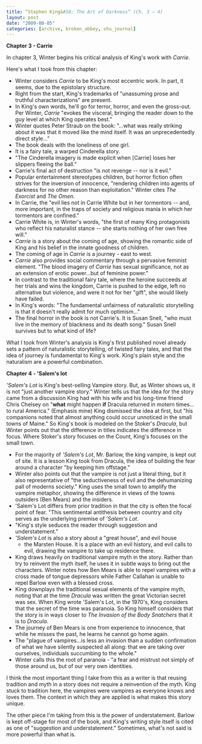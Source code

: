 ```yaml
---
title: “Stephen King&#58; The Art of Darkness” (Ch. 3 – 4)
layout: post
date: "2009-08-05"
categories: [archive, broken_abbey, shu_journal]
---
```


**Chapter 3 - Carrie**

In chapter 3, Winter begins his critical analysis of King's work with _Carrie_.

Here's what I took from this chapter:

- Winter considers _Carrie_ to be King's most eccentric work. In part, it seems,
  due to the epistolary structure.
- Right from the start, King's trademarks of "unassuming prose and truthful
  characterizations" are present.
- In King's own words, he'll go for terror, horror, and even the gross-out. Per
  Winter, _Carrie_ "evokes the visceral, bringing the reader down to the guy
  level at which King operates best."
- Winter quotes Peter Straub on the book: "...what was really striking about it
  was that it moved like the mind itself. It was an unprecedentedly direct
  style..."
- The book deals with the loneliness of one girl.
- It is a fairy tale, a warped Cinderella story.
- "The Cinderella imagery is made explicit when [Carrie] loses her slippers
  fleeing the ball."
- Carrie's final act of destruction "is not revenge -- nor is it evil."
- Popular entertainment stereotypes children, but horror fiction often strives
  for the inversion of innocence, "rendering children into agents of darkness
  for no other reason than exploitation." Winter cites _The Exorcist_ and _The
  Omen_.
- In Carrie, the "evil lies not in Carrie White but in her tormentors -- and,
  more important, in the traps of society and religious mania in which her
  tormentors are confined."
- Carrie White is, in Winter's words, "the first of many King protagonists who
  reflect his naturalist stance -- she starts nothing of her own free will."
- _Carrie_ is a story about the coming of age, showing the romantic side of King
  and his belief in the innate goodness of children.
- The coming of age in _Carrie_ is a journey - east to west.
- _Carrie_ also provides social commentary through a pervasive feminist element.
  "The blood imagery of _Carrie_ has sexual significance, not as an extension of
  erotic power...but of feminine power."
- In contrast to the traditional fairy tale, where the heroine succeeds at her
  trials and wins the kingdom, Carrie is pushed to the edge, left no alternative
  but violence, and were it not for her "gift", she would likely have failed.
- In King's words: "The fundamental unfairness of naturalistic storytelling is
  that it doesn't really admit for much optimism..."
- The final horror in the book is not Carrie's. It is Susan Snell, "who must
  live in the memory of blackness and its death song." Susan Snell survives but
  to what kind of life?

What I took from Winter's analysis is King's first published novel already sets
a pattern of naturalistic storytelling, of twisted fairy tales, and that the
idea of journey is fundamental to King's work. King's plain style and the
naturalism are a powerful combination.

**Chapter 4 - 'Salem's lot**

_'Salem's Lot_ is King's best-selling Vampire story. But, as Winter shows us, it
is not "just another vampire story." Winter tells us that the idea for the story
came from a discussion King had with his wife and his long-time friend Chris
Chelsey on "**what** might happen **if** Dracula returned in motern times... to
rural America." (Emphasis mine) King dismissed the idea at first, but "his
companions noted that almost anything could occur unnoticed in the small towns
of Maine." So King's book is modeled on the Stoker's _Dracula_, but Winter
points out that the difference in titles indicates the difference in focus.
Where Stoker's story focuses on the Count, King's focuses on the small town.

- For the majority of _'Salem's Lot_, Mr. Barlow, the king vampire, is kept out
  of site. It is a lesson King took from Dracula, the idea of building the fear
  around a character "by keeping him offstage."
- Winter also points out that the vampire is not just a literal thing, but it
  also representative of "the seductiveness of evil and the dehumanizing pall of
  moderns society." King uses the small town to amplify the vampire metaphor,
  showing the difference in views of the towns outsiders (Ben Mears) and the
  insiders.
- 'Salem's Lot differs from prior tradition in that the city is often the focal
  point of fear. "This sentimental antithesis between country and city serves as
  the underlying premise of _'Salem's Lot_.
- "King's style seduces the reader through suggestion and understatement."
- _'Salem's Lot_ is also a story about a "great house", and evil house
  - the Marsten House. It is a place with an evil history, and evil calls to
    evil, drawing the vampire to take up residence there.
- King draws heavily on traditional vampire myth in the story. Rather than try
  to reinvent the myth itself, he uses it in subtle ways to bring out the
  characters. Winter notes how Ben Mears is able to repel vampires with a cross
  made of tongue depressors while Father Callahan is unable to repel Barlow even
  with a blessed cross.
- King downplays the traditional sexual elements of the vampire myth, noting
  that at the time _Dracula_ was written the great Victorian secret was sex.
  When King wrote 'Salem's Lot, in the 1970's, King considers that the secret of
  the time was paranoia. So King himself considers that the story is in ways
  closer to _The Invasion of the Body Snatchers_ that it is to _Dracula_.
- The journey of Ben Mears is one from experience to innocence, that while he
  misses the past, he learns he cannot go home again.
- The "plague of vampires...is less an invasion than a sudden confirmation of
  what we have silently suspected all along: that we are taking over ourselves,
  individuals succumbing to the whole."
- Winter calls this the root of paranoia - "a fear and mistrust not simply of
  those around us, but of our very own identities.

I think the most important thing I take from this as a writer is that reusing
tradition and myth in a story does not require a reinvention of the myth. King
stuck to tradition here, the vampires were vampires as everyone knows and loves
them. The context in which they are applied is what makes this story unique.

The other piece I'm taking from this is the power of understatement. Barlow is
kept off-stage for most of the book, and King's writing style itself is cited as
one of "suggestion and understatement." Sometimes, what's not said is more
powerful than what is.
